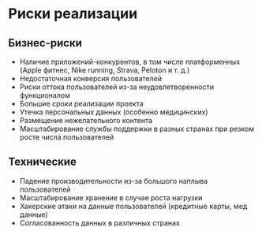 # Риски реализации

## Бизнес-риски
* Наличие приложений-конкурентов, в том числе платформенных (Apple фитнес, Nike running, Strava, Peloton и т. д.)
* Недостаточная конверсия пользователей
* Риски оттока пользователей из-за неудовлетворенности функционалом
* Большие сроки реализации проекта
* Утечка персональных данных (особенно медицинских)
* Размещение нежелательного контента
* Масштабирование службы поддержки в разных странах при резком росте числа пользователей

## Технические
* Падение производительности из-за большого наплыва пользователей
* Масштабирование хранение в случае роста нагрузки
* Хакерские атаки на данные пользователей (кредитные карты, мед данные)
* Согласованность данных в различных странах